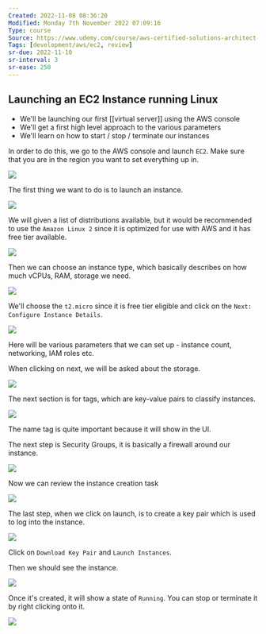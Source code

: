 ```yaml
---
Created: 2022-11-08 08:36:20
Modified: Monday 7th November 2022 07:09:16
Type: course
Source: https://www.udemy.com/course/aws-certified-solutions-architect-associate-saa-c01/?xref=E0Aed11STH4LPUQvCz0GJFABTmM=
Tags: [development/aws/ec2, review]
sr-due: 2022-11-10
sr-interval: 3
sr-ease: 250
---
```


## Launching an EC2 Instance running Linux

- We'll be launching our first [[virtual server]] using the AWS console
- We'll get a first high level approach to the various parameters
- We'll learn on how to start / stop / terminate our instances

In order to do this, we go to the AWS console and launch `EC2`. Make sure that you are in the region you want to set everything up in.

![](../../../images/2019-11-22-10-50-30.png)

The first thing we want to do is to launch an instance. 

![](../../../images/2019-11-22-10-51-20.png)

We will given a list of distributions available, but it would be recommended to use the `Amazon Linux 2` since it is optimized for use with AWS and it has free tier available.

![](../../../images/2019-11-22-10-52-43.png)

Then we can choose an instance type, which basically describes on how much vCPUs, RAM, storage we need.

![](../../../images/2019-11-22-10-53-12.png)

We'll choose the `t2.micro` since it is free tier eligible and click on the `Next: Configure Instance Details`.

![](../../../images/2019-11-22-10-58-27.png)

Here will be various parameters that we can set up - instance count, networking, IAM roles etc.

When clicking on next, we will be asked about the storage.

![](../../../images/2019-11-22-11-00-20.png)

The next section is for tags, which are key-value pairs to classify instances.

![](../../../images/2019-11-22-11-02-13.png)

The name tag is quite important because it will show in the UI.

The next step is Security Groups, it is basically a firewall around our instance.

![](../../../images/2019-11-22-11-04-12.png)

Now we can review the instance creation task

![](../../../images/2019-11-22-11-04-56.png)

The last step, when we click on launch, is to create a key pair which is used to log into the instance. 

![](../../../images/2019-11-22-11-06-07.png)

Click on `Download Key Pair` and `Launch Instances`.

Then we should see the instance.

![](../../../images/2019-11-22-11-07-30.png)

Once it's created, it will show a state of `Running`. You can stop or terminate it by right clicking onto it.

![](../../../images/2019-11-22-11-08-54.png)
